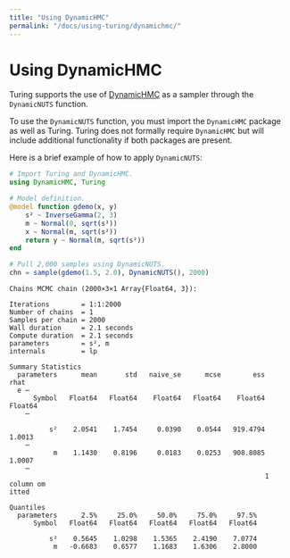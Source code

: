 ```yaml
---
title: "Using DynamicHMC"
permalink: "/docs/using-turing/dynamichmc/"
---
```



# Using DynamicHMC

Turing supports the use of [DynamicHMC](https://github.com/tpapp/DynamicHMC.jl) as a sampler through the `DynamicNUTS` function.

To use the `DynamicNUTS` function, you must import the `DynamicHMC` package as well as Turing. Turing does not formally require `DynamicHMC` but will include additional functionality if both packages are present.

Here is a brief example of how to apply `DynamicNUTS`:

```julia
# Import Turing and DynamicHMC.
using DynamicHMC, Turing

# Model definition.
@model function gdemo(x, y)
    s² ~ InverseGamma(2, 3)
    m ~ Normal(0, sqrt(s²))
    x ~ Normal(m, sqrt(s²))
    return y ~ Normal(m, sqrt(s²))
end

# Pull 2,000 samples using DynamicNUTS.
chn = sample(gdemo(1.5, 2.0), DynamicNUTS(), 2000)
```

```
Chains MCMC chain (2000×3×1 Array{Float64, 3}):

Iterations        = 1:1:2000
Number of chains  = 1
Samples per chain = 2000
Wall duration     = 2.1 seconds
Compute duration  = 2.1 seconds
parameters        = s², m
internals         = lp

Summary Statistics
  parameters      mean       std   naive_se      mcse        ess      rhat 
  e ⋯
      Symbol   Float64   Float64    Float64   Float64    Float64   Float64 
    ⋯

          s²    2.0541    1.7454     0.0390    0.0544   919.4794    1.0013 
    ⋯
           m    1.1430    0.8196     0.0183    0.0253   908.8085    1.0007 
    ⋯
                                                                1 column om
itted

Quantiles
  parameters      2.5%     25.0%     50.0%     75.0%     97.5%
      Symbol   Float64   Float64   Float64   Float64   Float64

          s²    0.5645    1.0298    1.5365    2.4190    7.0774
           m   -0.6683    0.6577    1.1683    1.6306    2.8000
```


